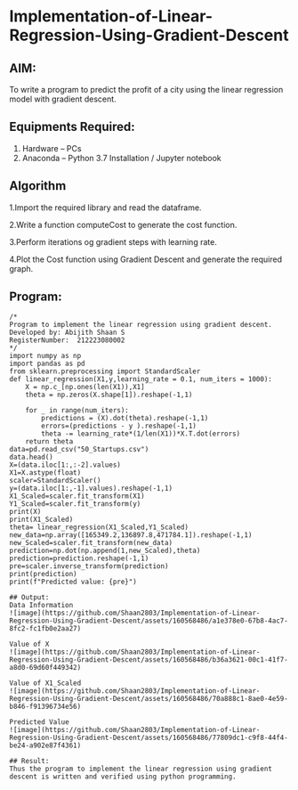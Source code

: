 # Implementation-of-Linear-Regression-Using-Gradient-Descent

## AIM:
To write a program to predict the profit of a city using the linear regression model with gradient descent.

## Equipments Required:
1. Hardware – PCs
2. Anaconda – Python 3.7 Installation / Jupyter notebook

## Algorithm
1.Import the required library and read the dataframe.

2.Write a function computeCost to generate the cost function.

3.Perform iterations og gradient steps with learning rate.

4.Plot the Cost function using Gradient Descent and generate the required graph.

## Program:
```
/*
Program to implement the linear regression using gradient descent.
Developed by: Abijith Shaan S 
RegisterNumber:  212223080002
*/
import numpy as np
import pandas as pd
from sklearn.preprocessing import StandardScaler
def linear_regression(X1,y,learning_rate = 0.1, num_iters = 1000):
    X = np.c_[np.ones(len(X1)),X1]
    theta = np.zeros(X.shape[1]).reshape(-1,1)
    
    for _ in range(num_iters):
        predictions = (X).dot(theta).reshape(-1,1)
        errors=(predictions - y ).reshape(-1,1)
        theta -= learning_rate*(1/len(X1))*X.T.dot(errors)
    return theta
data=pd.read_csv("50_Startups.csv")
data.head()
X=(data.iloc[1:,:-2].values)
X1=X.astype(float)
scaler=StandardScaler()
y=(data.iloc[1:,-1].values).reshape(-1,1)
X1_Scaled=scaler.fit_transform(X1)
Y1_Scaled=scaler.fit_transform(y)
print(X)
print(X1_Scaled)
theta= linear_regression(X1_Scaled,Y1_Scaled)
new_data=np.array([165349.2,136897.8,471784.1]).reshape(-1,1)
new_Scaled=scaler.fit_transform(new_data)
prediction=np.dot(np.append(1,new_Scaled),theta)
prediction=prediction.reshape(-1,1)
pre=scaler.inverse_transform(prediction)
print(prediction)
print(f"Predicted value: {pre}")

## Output:
Data Information
![image](https://github.com/Shaan2803/Implementation-of-Linear-Regression-Using-Gradient-Descent/assets/160568486/a1e378e0-67b8-4ac7-8fc2-fc1fb0e2aa27)

Value of X
![image](https://github.com/Shaan2803/Implementation-of-Linear-Regression-Using-Gradient-Descent/assets/160568486/b36a3621-00c1-41f7-a8d0-69d60f449342)

Value of X1_Scaled
![image](https://github.com/Shaan2803/Implementation-of-Linear-Regression-Using-Gradient-Descent/assets/160568486/70a888c1-8ae0-4e59-b846-f91396734e56)

Predicted Value
![image](https://github.com/Shaan2803/Implementation-of-Linear-Regression-Using-Gradient-Descent/assets/160568486/77809dc1-c9f8-44f4-be24-a902e87f4361)

## Result:
Thus the program to implement the linear regression using gradient descent is written and verified using python programming.
